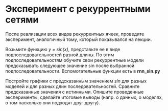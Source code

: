 # Эксперимент с рекуррентными сетями

После реализации всех видов рекуррентных ячеек, проведите эксперимент, аналогичный
тому, который показывался на лекции. 

Возьмите функцию *y = sin(x)*, представьте ее в виде подпоследовательностей разной длины. 
По этим подпоследовательностям обучите свои рекуррентные
модели предсказывать следующее значение sin после выбранной подпоследовательности. 
Вспомогательные функции есть в **rnn_sin.py**

Постройте графики с предсказанным значением *sin* для разных моделей и для разных 
длин последовательностей. Сравните предсказанные значения 
с истинными. Опишите проведенные эксперименты, сделайте итоговые выводы
(напр. о данных, о моделях, о том насколько они подходят друг другу).





